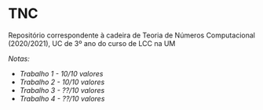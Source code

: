 # TNC
Repositório correspondente à cadeira de Teoria de Números Computacional (2020/2021), UC de 3º ano do curso de LCC na UM

*Notas:*
- *Trabalho 1 - 10/10 valores*
- *Trabalho 2 - 10/10 valores*
- *Trabalho 3 - ??/10 valores*
- *Trabalho 4 - ??/10 valores*
